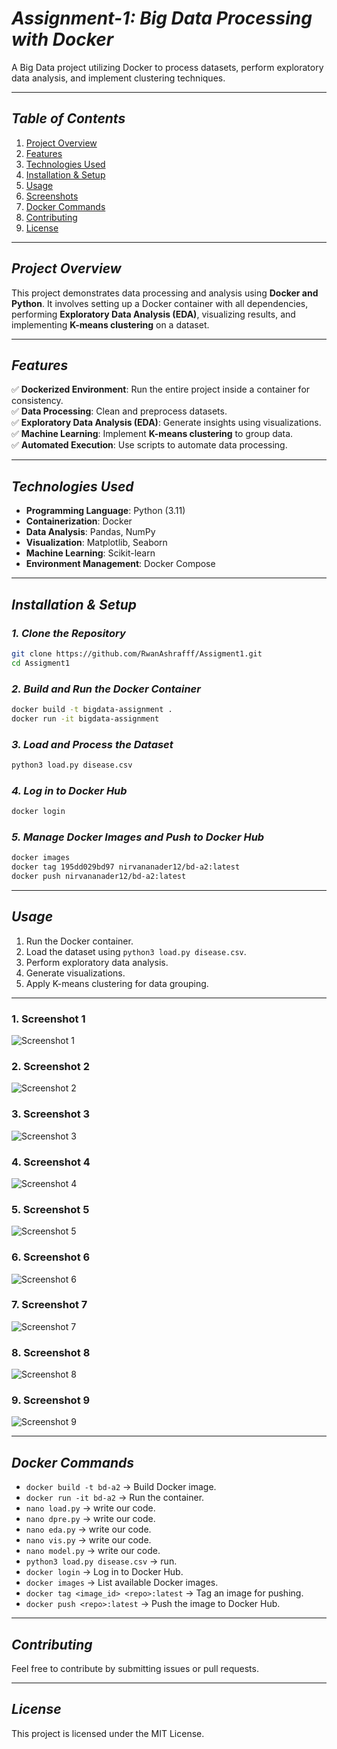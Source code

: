 # *Assignment-1: Big Data Processing with Docker*  
A Big Data project utilizing Docker to process datasets, perform exploratory data analysis, and implement clustering techniques.

---

## *Table of Contents*  
1. [Project Overview](#project-overview)  
2. [Features](#features)  
3. [Technologies Used](#technologies-used)  
4. [Installation & Setup](#installation-&-setup)  
5. [Usage](#usage)  
6. [Screenshots](#screenshots)  
7. [Docker Commands](#docker-commands)  
8. [Contributing](#contributing)  
9. [License](#license)  

---

## *Project Overview*  
This project demonstrates data processing and analysis using **Docker and Python**. It involves setting up a Docker container with all dependencies, performing **Exploratory Data Analysis (EDA)**, visualizing results, and implementing **K-means clustering** on a dataset.

---

## *Features*  
✅ **Dockerized Environment**: Run the entire project inside a container for consistency.  
✅ **Data Processing**: Clean and preprocess datasets.  
✅ **Exploratory Data Analysis (EDA)**: Generate insights using visualizations.  
✅ **Machine Learning**: Implement **K-means clustering** to group data.  
✅ **Automated Execution**: Use scripts to automate data processing.  

---

## *Technologies Used*  
- **Programming Language**: Python (3.11)  
- **Containerization**: Docker  
- **Data Analysis**: Pandas, NumPy  
- **Visualization**: Matplotlib, Seaborn  
- **Machine Learning**: Scikit-learn  
- **Environment Management**: Docker Compose  

---

## *Installation & Setup*  

### *1. Clone the Repository*  
```bash
git clone https://github.com/RwanAshrafff/Assigment1.git
cd Assigment1
```

### *2. Build and Run the Docker Container*  
```bash
docker build -t bigdata-assignment .
docker run -it bigdata-assignment
```

### *3. Load and Process the Dataset*  
```bash
python3 load.py disease.csv
```

### *4. Log in to Docker Hub*  
```bash
docker login
```

### *5. Manage Docker Images and Push to Docker Hub*  
```bash
docker images
docker tag 195dd029bd97 nirvananader12/bd-a2:latest
docker push nirvananader12/bd-a2:latest
```

---

## *Usage*  
1. Run the Docker container.
2. Load the dataset using `python3 load.py disease.csv`.
3. Perform exploratory data analysis.
4. Generate visualizations.
5. Apply K-means clustering for data grouping.

---

### 1. Screenshot 1
![Screenshot 1](Screenshot%202025-03-20%20043312.png)

### 2. Screenshot 2
![Screenshot 2](Screenshot%202025-03-20%20043531.png)

### 3. Screenshot 3
![Screenshot 3](Screenshot%202025-03-20%20050106.png)

### 4. Screenshot 4
![Screenshot 4](Screenshot%202025-03-20%20050124.png)

### 5. Screenshot 5
![Screenshot 5](Screenshot%202025-03-20%20050151.png)

### 6. Screenshot 6
![Screenshot 6](Screenshot%202025-03-20%20050202.png)

### 7. Screenshot 7
![Screenshot 7](Screenshot%202025-03-20%20050210.png)

### 8. Screenshot 8
![Screenshot 8](Screenshot%202025-03-20%20130214.png)

### 9. Screenshot 9
![Screenshot 9](Screenshot%202025-03-20%20130241.png)


---

## *Docker Commands*  
- `docker build -t bd-a2` → Build Docker image.
- `docker run -it bd-a2` → Run the container.
- `nano load.py` → write our code.
- `nano dpre.py` → write our code.
- `nano eda.py` → write our code.
- `nano vis.py` → write our code.
- `nano model.py` → write our code.
- `python3 load.py disease.csv` → run.
- `docker login` → Log in to Docker Hub.
- `docker images` → List available Docker images.
- `docker tag <image_id> <repo>:latest` → Tag an image for pushing.
- `docker push <repo>:latest` → Push the image to Docker Hub.

---

## *Contributing*  
Feel free to contribute by submitting issues or pull requests.

---

## *License*  
This project is licensed under the MIT License.
